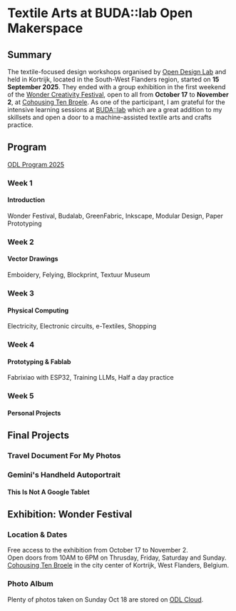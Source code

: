 # Textile Arts at BUDA::lab Open Makerspace  

## Summary  
The textile-focused design workshops organised by [Open Design Lab](https://opendesigncourse.be/) and held in Kortrijk, located in the South-West Flanders region, started on __15 September 2025__. 
They ended with a group exhibition in the first weekend of the [Wonder Creativity Festival](https://wonderkortrijk.be/), open to all from __October 17__ to __November 2__, at [Cohousing Ten Broele](https://wonderkortrijk.be/exposities/cohousing-ten-broele/odltextile?location=cohousing-ten-broele). As one of the participant, I am grateful for the intensive learning sessions at [BUDA::lab](https://designregio-kortrijk.be/nl/drk-voor-jou/budalab-open-makerspace) which are a great addition to my skillsets and open a door to a machine-assisted textile arts and crafts practice.  

## Program  
[ODL Program 2025](https://pad.opendesigncourse.be/p/2025_ODL_Program)  

### Week 1  
#### Introduction
Wonder Festival, Budalab, GreenFabric, Inkscape, Modular Design, Paper Prototyping

### Week 2 
#### Vector Drawings  
Emboidery, Felying, Blockprint, Textuur Museum   

### Week 3
#### Physical Computing
Electricity, Electronic circuits, e-Textiles, Shopping

### Week 4
#### Prototyping & Fablab  
Fabrixiao with ESP32, Training LLMs, Half a day practice  

### Week 5
#### Personal Projects  

## Final Projects 
### Travel Document For My Photos 
### Gemini's Handheld Autoportrait 
#### This Is Not A Google Tablet  


## Exhibition: Wonder Festival  

### Location & Dates 
Free access to the exhibition from October 17 to November 2.  
Open doors from 10AM to 6PM on Thrusday, Friday, Saturday and Sunday.  
[Cohousing Ten Broele](https://wonderkortrijk.be/exposities/cohousing-ten-broele/odltextile?location=cohousing-ten-broele) in the city center of Kortrijk, West Flanders, Belgium. 

### Photo Album  
Plenty of photos taken on Sunday Oct 18 are stored on [ODL Cloud](https://cloud.opendesigncourse.be/s/RdrQbpfZbkF7HR5?dir=/2025_October_19_Wonder_Festival). 

